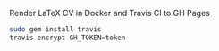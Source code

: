 Render LaTeX CV in Docker and Travis CI to GH Pages
```bash
sudo gem install travis
travis encrypt GH_TOKEN=token
```
